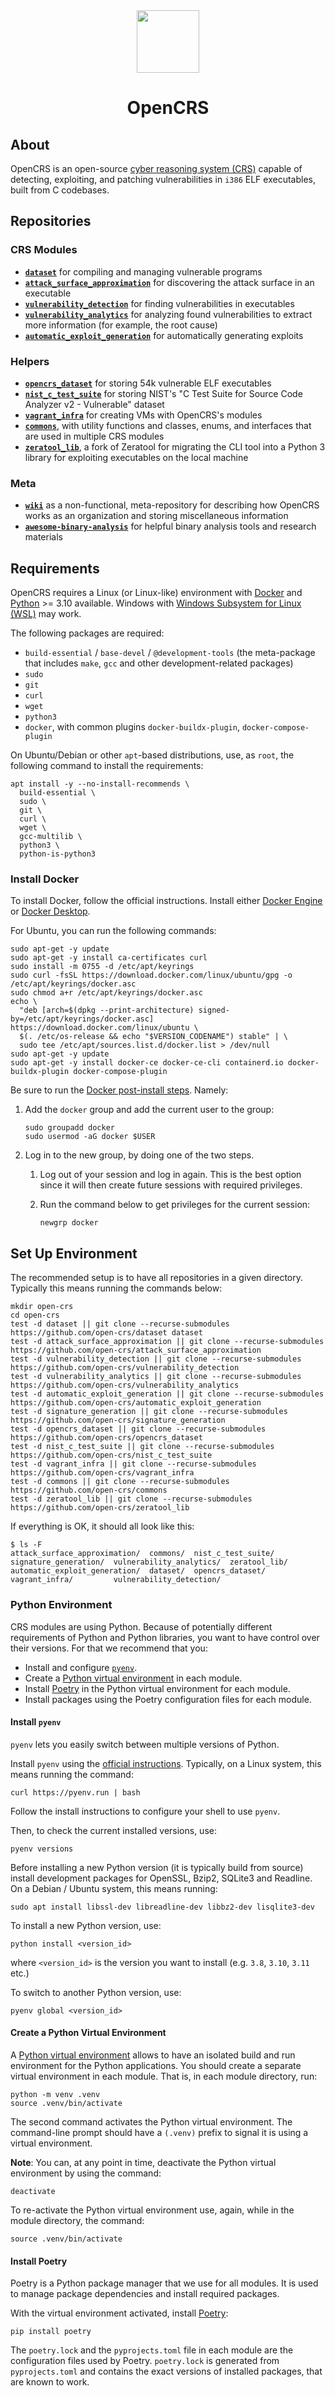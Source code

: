 <center>
    <img width="100" src="https://raw.githubusercontent.com/CyberReasoningSystem/wiki/main/logo/export.png"/>
    <h1>OpenCRS</h1>
</center>

## About

OpenCRS is an open-source [cyber reasoning system (CRS)](https://www.trailofbits.com/services/published-research/cyber-reasoning-system-crs) capable of detecting, exploiting, and patching vulnerabilities in `i386` ELF executables, built from C codebases.

## Repositories

### CRS Modules

- **[`dataset`](https://github.com/CyberReasoningSystem/dataset)** for compiling and managing vulnerable programs
- **[`attack_surface_approximation`](https://github.com/CyberReasoningSystem/attack_surface_approximation)** for discovering the attack surface in an executable
- **[`vulnerability_detection`](https://github.com/CyberReasoningSystem/vulnerability_detection)** for finding vulnerabilities in executables
- **[`vulnerability_analytics`](https://github.com/CyberReasoningSystem/vulnerability_analytics)** for analyzing found vulnerabilities to extract more information (for example, the root cause)
- **[`automatic_exploit_generation`](https://github.com/CyberReasoningSystem/automatic_exploit_generation)** for automatically generating exploits

### Helpers

- **[`opencrs_dataset`](https://github.com/CyberReasoningSystem/opencrs_dataset)** for storing 54k vulnerable ELF executables
- **[`nist_c_test_suite`](https://github.com/CyberReasoningSystem/nist_c_test_suite)** for storing NIST's "C Test Suite for Source Code Analyzer v2 - Vulnerable" dataset
- **[`vagrant_infra`](https://github.com/CyberReasoningSystem/vagrant_infra)** for creating VMs with OpenCRS's modules
- **[`commons`](https://github.com/CyberReasoningSystem/commons)**, with utility functions and classes, enums, and interfaces that are used in multiple CRS modules
- **[`zeratool_lib`](https://github.com/CyberReasoningSystem/zeratool_lib)**, a fork of Zeratool for migrating the CLI tool into a Python 3 library for exploiting executables on the local machine

### Meta

- **[`wiki`](https://github.com/CyberReasoningSystem/wiki)** as a non-functional, meta-repository for describing how OpenCRS works as an organization and storing miscellaneous information
- **[`awesome-binary-analysis`](https://github.com/CyberReasoningSystem/awesome-binary-analysis)** for helpful binary analysis tools and research materials

## Requirements

OpenCRS requires a Linux (or Linux-like) environment with [Docker](https://www.docker.com/) and [Python](https://www.python.org/) >= 3.10 available.
Windows with [Windows Subsystem for Linux (WSL)](https://learn.microsoft.com/en-us/windows/wsl/) may work.

The following packages are required:

- `build-essential` / `base-devel` / `@development-tools` (the meta-package that includes `make`, `gcc` and other development-related packages)
- `sudo`
- `git`
- `curl`
- `wget`
- `python3`
- `docker`, with common plugins `docker-buildx-plugin`, `docker-compose-plugin`

On Ubuntu/Debian or other `apt`-based distributions, use, as `root`, the following command to install the requirements:

```console
apt install -y --no-install-recommends \
  build-essential \
  sudo \
  git \
  curl \
  wget \
  gcc-multilib \
  python3 \
  python-is-python3
```

### Install Docker

To install Docker, follow the official instructions.
Install either [Docker Engine](https://docs.docker.com/engine/install/) or [Docker Desktop](https://www.docker.com/products/docker-desktop/).

For Ubuntu, you can run the following commands:

```console
sudo apt-get -y update
sudo apt-get -y install ca-certificates curl
sudo install -m 0755 -d /etc/apt/keyrings
sudo curl -fsSL https://download.docker.com/linux/ubuntu/gpg -o /etc/apt/keyrings/docker.asc
sudo chmod a+r /etc/apt/keyrings/docker.asc
echo \
  "deb [arch=$(dpkg --print-architecture) signed-by=/etc/apt/keyrings/docker.asc] https://download.docker.com/linux/ubuntu \
  $(. /etc/os-release && echo "$VERSION_CODENAME") stable" | \
  sudo tee /etc/apt/sources.list.d/docker.list > /dev/null
sudo apt-get -y update
sudo apt-get -y install docker-ce docker-ce-cli containerd.io docker-buildx-plugin docker-compose-plugin
```

Be sure to run the [Docker post-install steps](https://docs.docker.com/engine/install/linux-postinstall/).
Namely:

1. Add the `docker` group and add the current user to the group:

   ```console
   sudo groupadd docker
   sudo usermod -aG docker $USER
   ```

1. Log in to the new group, by doing one of the two steps.

   1. Log out of your session and log in again.
      This is the best option since it will then create future sessions with required privileges.

   1. Run the command below to get privileges for the current session:

      ```console
      newgrp docker
      ```

## Set Up Environment

The recommended setup is to have all repositories in a given directory.
Typically this means running the commands below:

```console
mkdir open-crs
cd open-crs
test -d dataset || git clone --recurse-submodules https://github.com/open-crs/dataset dataset
test -d attack_surface_approximation || git clone --recurse-submodules https://github.com/open-crs/attack_surface_approximation
test -d vulnerability_detection || git clone --recurse-submodules https://github.com/open-crs/vulnerability_detection
test -d vulnerability_analytics || git clone --recurse-submodules https://github.com/open-crs/vulnerability_analytics
test -d automatic_exploit_generation || git clone --recurse-submodules https://github.com/open-crs/automatic_exploit_generation
test -d signature_generation || git clone --recurse-submodules https://github.com/open-crs/signature_generation
test -d opencrs_dataset || git clone --recurse-submodules https://github.com/open-crs/opencrs_dataset
test -d nist_c_test_suite || git clone --recurse-submodules https://github.com/open-crs/nist_c_test_suite
test -d vagrant_infra || git clone --recurse-submodules https://github.com/open-crs/vagrant_infra
test -d commons || git clone --recurse-submodules https://github.com/open-crs/commons
test -d zeratool_lib || git clone --recurse-submodules https://github.com/open-crs/zeratool_lib
```

If everything is OK, it should all look like this:

```console
$ ls -F
attack_surface_approximation/  commons/  nist_c_test_suite/  signature_generation/  vulnerability_analytics/  zeratool_lib/
automatic_exploit_generation/  dataset/  opencrs_dataset/    vagrant_infra/         vulnerability_detection/
```

### Python Environment

CRS modules are using Python.
Because of potentially different requirements of Python and Python libraries, you want to have control over their versions.
For that we recommend that you:

- Install and configure [`pyenv`](https://github.com/pyenv/pyenv).
- Create a [Python virtual environment](https://docs.python.org/3/library/venv.html) in each module.
- Install [Poetry](https://python-poetry.org/) in the Python virtual environment for each module.
- Install packages using the Poetry configuration files for each module.

#### Install `pyenv`

`pyenv` lets you easily switch between multiple versions of Python.

Install `pyenv` using the [official instructions](https://github.com/pyenv/pyenv).
Typically, on a Linux system, this means running the command:

```console
curl https://pyenv.run | bash
```

Follow the install instructions to configure your shell to use `pyenv`.

Then, to check the current installed versions, use:

```console
pyenv versions
```

Before installing a new Python version (it is typically build from source) install development packages for OpenSSL, Bzip2, SQLite3 and Readline.
On a Debian / Ubuntu system, this means running:

```console
sudo apt install libssl-dev libreadline-dev libbz2-dev lisqlite3-dev
```

To install a new Python version, use:

```console
python install <version_id>
```

where `<version_id>` is the version you want to install (e.g. `3.8`, `3.10`, `3.11` etc.)

To switch to another Python version, use:

```console
pyenv global <version_id>
```

#### Create a Python Virtual Environment

A [Python virtual environment](https://docs.python.org/3/library/venv.html) allows to have an isolated build and run environment for the Python applications.
You should create a separate virtual environment in each module.
That is, in each module directory, run:

```console
python -m venv .venv
source .venv/bin/activate
```

The second command activates the Python virtual environment.
The command-line prompt should have a `(.venv)` prefix to signal it is using a virtual environment.

**Note**: You can, at any point in time, deactivate the Python virtual environment by using the command:

```console
deactivate
```

To re-activate the Python virtual environment use, again, while in the module directory, the command:

```console
source .venv/bin/activate
```

#### Install Poetry

Poetry is a Python package manager that we use for all modules.
It is used to manage package dependencies and install required packages.

With the virtual environment activated, install [Poetry](https://python-poetry.org/):

```console
pip install poetry
```

The `poetry.lock` and the `pyprojects.toml` file in each module are the configuration files used by Poetry.
`poetry.lock` is generated from `pyprojects.toml` and contains the exact versions of installed packages, that are known to work.
